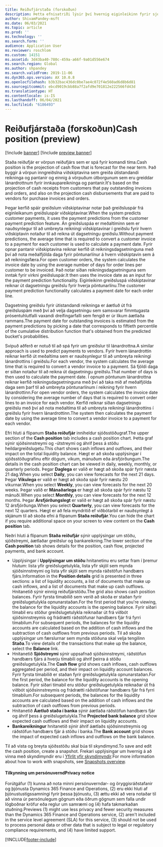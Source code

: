 ```yaml
---
title: Reiðufjárstaða (forskoðun)
description: Þetta efnisatriði lýsir því hvernig eiginleikinn fyrir sjóðstreymisspá spáir fyrir um reiðufjárstöðu fyrirtækis á tilteknum tímum. Efnisatriðið lýsir einnig valkostunum sem eru í boði til að sýna spár fyrir mismunandi tímabil.
author: ShivamPandey-msft
ms.date: 06/03/2021
ms.topic: article
ms.prod: ''
ms.technology: ''
ms.search.form: ''
audience: Application User
ms.reviewer: roschlom
ms.custom: 14151
ms.assetid: 3d43ba40-780c-459a-a66f-9a01d556e674
ms.search.region: Global
ms.author: shpandey
ms.search.validFrom: 2019-11-06
ms.dyn365.ops.version: AX 10.0.8
ms.openlocfilehash: b3b32bac436dc0be7ae4c072f4e560ad6d8b6d81
ms.sourcegitcommit: ebcd9019cbb88a7f2afd9e701812e222566fd43d
ms.translationtype: HT
ms.contentlocale: is-IS
ms.lasthandoff: 06/04/2021
ms.locfileid: "6186493"
---
```

# <a name="cash-position-preview"></a><span data-ttu-id="55a78-104">Reiðufjárstaða (forskoðun)</span><span class="sxs-lookup"><span data-stu-id="55a78-104">Cash position (preview)</span></span>

[!include [banner](../includes/banner.md)]
[!include [preview banner](../includes/preview-banner.md)]

<span data-ttu-id="55a78-105">Staða reiðufjár er vörpun reiðufjárs sem er spá fyrir komandi tíma.</span><span class="sxs-lookup"><span data-stu-id="55a78-105">Cash position is the projection of cash flow that is forecast for the near term.</span></span> <span data-ttu-id="55a78-106">Það byggir á vörpun inngreiðslna viðskiptavina sem greiða útistandandi reikninga og pantanir og einnig á vörpuðum útborgunum sem eru greiddar lánardrottnum fyrir innkaupareikninga og pantanir.</span><span class="sxs-lookup"><span data-stu-id="55a78-106">It's based on the projection of cash receipts from customers that pay outstanding invoices and orders, and also on the projection cash disbursements that are paid to vendors for purchase invoices and orders.</span></span>

<span data-ttu-id="55a78-107">Þegar kerfið spáir greiðslum viðskiptavinar notar það greiðsluspár frá eiginleikanum greiðsluspár viðskiptavinar.</span><span class="sxs-lookup"><span data-stu-id="55a78-107">When the system predicts customer payments, it uses the payment predictions from the customer payment prediction feature.</span></span> <span data-ttu-id="55a78-108">Án greiðsluspáa er meðaltíminn sem er nauðsynlegur til að umbreyta reikningi viðskiptavinar í greiðslu fyrir hvern viðskiptavin notaður til að reikna út dagsetningu greiðslu.</span><span class="sxs-lookup"><span data-stu-id="55a78-108">Without payment predictions, the average time that is required to convert a customer invoice to a payment for each customer is used to calculate a payment date.</span></span> <span data-ttu-id="55a78-109">Fyrir opnar pantanir viðskiptavina reiknar kerfið út reikningsdagsetninguna með því að nota meðalfjölda daga fyrir pöntunarlínur á hvern viðskiptavin sem á að reikningsfæra.</span><span class="sxs-lookup"><span data-stu-id="55a78-109">For open customer orders, the system calculates the invoice date by using the average number of days for order lines per customer to be invoiced.</span></span> <span data-ttu-id="55a78-110">Það notar síðan reikningsdagsetninguna sem inntak fyrir virkni greiðsluspár.</span><span class="sxs-lookup"><span data-stu-id="55a78-110">It then uses the invoice date as an input for the payment prediction functionality.</span></span> <span data-ttu-id="55a78-111">Eiginleikinn greiðsluspá viðskiptavinar reiknar út dagsetningu greiðslu fyrir hverja pöntunarlínu.</span><span class="sxs-lookup"><span data-stu-id="55a78-111">The customer payment prediction functionality calculates a payment date for each order line.</span></span> 

<span data-ttu-id="55a78-112">Dagsetning greiðslu fyrir útistandandi reikninga er áætluð út frá greiðsluspám með því að velja dagsetningu sem samsvarar fimmtugasta prósentuhlutfalli vaxandi dreifingarfalli sem fengið er úr líkum áætlaða rammans.</span><span class="sxs-lookup"><span data-stu-id="55a78-112">The payment date for outstanding invoices is estimated from the payment predictions by picking a date that corresponds to fiftieth percentile of the cumulative distribution function that's obtained from the predicted bucket's probabilities.</span></span>

<span data-ttu-id="55a78-113">Svipuð aðferð er notuð til að spá fyrir um greiðslur til lánardrottna.</span><span class="sxs-lookup"><span data-stu-id="55a78-113">A similar approach is used to predict payments to vendors.</span></span> <span data-ttu-id="55a78-114">Fyrir hvern lánardrottin reiknar kerfið út meðaltíma sem er nauðsynlegur til að umbreyta reikningi lánardrottins í greiðslu.</span><span class="sxs-lookup"><span data-stu-id="55a78-114">For each vendor, the system calculates the average time that is required to convert a vendor invoice to a payment.</span></span> <span data-ttu-id="55a78-115">Sá fjöldi daga er síðan notaður til að reikna út dagsetningu greiðslu.</span><span class="sxs-lookup"><span data-stu-id="55a78-115">That number of days is then used to calculate the payment date.</span></span> <span data-ttu-id="55a78-116">Í opnum pöntunum lánardrottna reiknar kerfið reikningsdagsetninguna með því að taka mið af meðalfjölda daga sem þarf til að umbreyta pöntunarlínum í reikning fyrir hvern lánardrottinn.</span><span class="sxs-lookup"><span data-stu-id="55a78-116">For open vendor orders, the system calculates the invoice date by considering the average number of days that is required to convert order lines to an invoice for each vendor.</span></span> <span data-ttu-id="55a78-117">Kerfið reiknar síðan dagsetningu greiðslu með því að nota meðaltíma til að umbreyta reikningi lánardrottins í greiðslu fyrir hvern lánardrottinn.</span><span class="sxs-lookup"><span data-stu-id="55a78-117">The system then calculates the payment date by using the average time to convert a vendor invoice to a payment for each vendor.</span></span>

<span data-ttu-id="55a78-118">Efri hluti á flipanum **Staða reiðufjár** inniheldur sjóðsstöðugraf.</span><span class="sxs-lookup"><span data-stu-id="55a78-118">The upper section of the **Cash position** tab includes a cash position chart.</span></span> <span data-ttu-id="55a78-119">Þetta graf sýnir sjóðsinnstreymi og -útstreymi og áhrif þess á stöðu heildargreiðslugetu.</span><span class="sxs-lookup"><span data-stu-id="55a78-119">This chart shows cash inflows and outflows, and their impact on the total liquidity balance.</span></span> <span data-ttu-id="55a78-120">Hægt er að skoða upplýsingar í sjóðsstöðugrafinu eftir dögum, vikum, mánuðum eða ársfjórðungum.</span><span class="sxs-lookup"><span data-stu-id="55a78-120">The details in the cash position chart can be viewed in daily, weekly, monthly, or quarterly periods.</span></span> <span data-ttu-id="55a78-121">Þegar **Daglega** er valið er hægt að skoða spár fyrir næsta 21 dag.</span><span class="sxs-lookup"><span data-stu-id="55a78-121">When you select **Daily**, you can view forecasts for the next 21 days.</span></span> <span data-ttu-id="55a78-122">Þegar **Vikulega** er valið er hægt að skoða spár fyrir næstu 20 vikurnar.</span><span class="sxs-lookup"><span data-stu-id="55a78-122">When you select **Weekly**, you can view forecasts for the next 20 weeks.</span></span> <span data-ttu-id="55a78-123">Þegar valið er **Mánaðarlega** er hægt að skoða spár fyrir næstu 12 mánuði.</span><span class="sxs-lookup"><span data-stu-id="55a78-123">When you select **Monthly**, you can view forecasts for the next 12 months.</span></span> <span data-ttu-id="55a78-124">Þegar **Ársfjórðungslegt** er valið er hægt að skoða spár fyrir næstu 12 ársfjórðunga.</span><span class="sxs-lookup"><span data-stu-id="55a78-124">When you select **Quarterly**, you can view forecasts for the next 12 quarters.</span></span> <span data-ttu-id="55a78-125">Hægt er að fela myndritið ef viðbótarbil er nauðsynlegt á skjánum til að skoða efni á flipanum **Staða reiðufjár**.</span><span class="sxs-lookup"><span data-stu-id="55a78-125">You can hide the chart if you require additional space on your screen to view content on the **Cash position** tab.</span></span>

<span data-ttu-id="55a78-126">Neðri hluti á flipanum **Staða reiðufjár** sýnir upplýsingar um stöðu, sjóðstreymi, áætlaðar greiðslur og bankareikning.</span><span class="sxs-lookup"><span data-stu-id="55a78-126">The lower section of the **Cash position** tab shows details for the position, cash flow, projected payments, and bank account.</span></span>

- <span data-ttu-id="55a78-127">Upplýsingar í **Upplýsingar um stöðu** hnitanetinu eru settar fram í þremur hlutum: lista yfir greiðslugetulykla, lista yfir skjöl sem mynda sjóðsinnstreymi og lista yfir skjöl sem mynda ráðstöfun handbærs fjárs.</span><span class="sxs-lookup"><span data-stu-id="55a78-127">Information in the **Position details** grid is presented in three sections: a list of liquidity accounts, a list of documents that make up cash inflows, and a list of documents that make up cash outflows.</span></span> <span data-ttu-id="55a78-128">Hnitanetið sýnir einnig reiðufjárstöðu.</span><span class="sxs-lookup"><span data-stu-id="55a78-128">The grid also shows cash position balances.</span></span> <span data-ttu-id="55a78-129">Fyrir fyrsta tímabilið sem verið að skoða er staðan fyrir greiðslugetulykla opnunarstaðan.</span><span class="sxs-lookup"><span data-stu-id="55a78-129">For the first period that you're viewing, the balance for the liquidity accounts is the opening balance.</span></span> <span data-ttu-id="55a78-130">Fyrir síðari tímabil eru stöður greiðslugetulykla reiknaðar út frá viðbót sjóðsinnstreymis og frádrætti ráðstöfunar handbærs fjár frá fyrri tímabilum.</span><span class="sxs-lookup"><span data-stu-id="55a78-130">For subsequent periods, the balances for the liquidity accounts are calculated based on the addition of cash inflows and the subtraction of cash outflows from previous periods.</span></span> <span data-ttu-id="55a78-131">Til að skoða upplýsingar um færslurnar sem mynda stöðuna skal velja tengilinn **Staða**.</span><span class="sxs-lookup"><span data-stu-id="55a78-131">To view details of the transactions that make up the balance, select the **Balance** link.</span></span>
- <span data-ttu-id="55a78-132">Hnitanetið **Sjóðstreymi** sýnir uppsafnað sjóðsinnstreymi, ráðstöfun handbærs fjárs á hverju tímabili og áhrif þeirra á stöðu greiðslugetulykla.</span><span class="sxs-lookup"><span data-stu-id="55a78-132">The **Cash flow** grid shows cash inflows, cash outflows aggregated per period, and their impact on liquidity account balances.</span></span> <span data-ttu-id="55a78-133">Fyrir fyrsta tímabilið er staðan fyrir greiðslugetulykla opnunarstaðan.</span><span class="sxs-lookup"><span data-stu-id="55a78-133">For the first period, the balance for the liquidity accounts is the opening balance.</span></span> <span data-ttu-id="55a78-134">Fyrir síðari tímabil eru stöður greiðslugetulykla reiknaðar út frá viðbót sjóðsinnstreymis og frádrætti ráðstöfunar handbærs fjár frá fyrri tímabilum.</span><span class="sxs-lookup"><span data-stu-id="55a78-134">For subsequent periods, the balances for the liquidity accounts are calculated based on the addition of cash inflows and the subtraction of cash outflows from previous periods.</span></span>
- <span data-ttu-id="55a78-135">Hnitanetið **Áætluð staða í banka** sýnir áætlaða ráðstöfun handbærs fjár og áhrif þess á greiðslugetulykla.</span><span class="sxs-lookup"><span data-stu-id="55a78-135">The **Projected bank balance** grid show expected cash outflows and their impact on liquidity accounts.</span></span>
- <span data-ttu-id="55a78-136">**Bankareikningur** hnitanetið sýnir áhrif áætlaðs sjóðsinnstreymis og ráðstöfun handbærs fjár á stöðu í banka.</span><span class="sxs-lookup"><span data-stu-id="55a78-136">The **Bank account** grid shows the impact of expected cash inflows and outflows on the bank balance.</span></span>

<span data-ttu-id="55a78-137">Til að vista og breyta sjóðsstöðu skal búa til skyndimynd.</span><span class="sxs-lookup"><span data-stu-id="55a78-137">To save and edit the cash position, create a snapshot.</span></span> <span data-ttu-id="55a78-138">Frekari upplýsingar um hvernig á að vinna með skyndimyndir eru í [Yfirlit yfir skyndimyndir](payment-snapshots.md).</span><span class="sxs-lookup"><span data-stu-id="55a78-138">For more information about how to work with snapshots, see [Snapshots overview](payment-snapshots.md).</span></span>

#### <a name="privacy-notice"></a><span data-ttu-id="55a78-139">Tilkynning um persónuvernd</span><span class="sxs-lookup"><span data-stu-id="55a78-139">Privacy notice</span></span>
<span data-ttu-id="55a78-140">Forútgáfur (1) kunna að nota minni persónuverndar- og öryggisráðstafanir og þjónusta Dynamics 365 Finance and Operations, (2) eru ekki hluti af þjónustustigssamningi fyrir þessa þjónustu, (3) ættu ekki að vera notaðar til að vinna úr persónulegum gögnum eða öðrum gögnum sem falla undir lögboðnar kröfur eða reglur um samræmi og (4) hafa takmarkaðan stuðning.</span><span class="sxs-lookup"><span data-stu-id="55a78-140">Previews (1) might use less privacy and fewer security measures than the Dynamics 365 Finance and Operations service, (2) aren't included in the service level agreement (SLA) for this service, (3) should not be used to process personal data or other data that is subject to legal or regulatory compliance requirements, and (4) have limited support.</span></span>

[!INCLUDE[footer-include](../../includes/footer-banner.md)]
